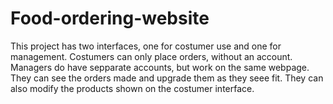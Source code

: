 # Food-ordering-website

This project has two interfaces, one for costumer use and one for management.
Costumers can only place orders, without an account.
Managers do have sepparate accounts, but work on the same webpage. They can see the orders made and upgrade them as they seee fit. They can also modify the products shown on the costumer interface.
